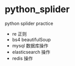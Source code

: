 # python_splider
python splider practice

- re 正则
- bs4 beautifulSoup
- mysql 数据库操作
- elasticsearch 操作
- redis 操作
